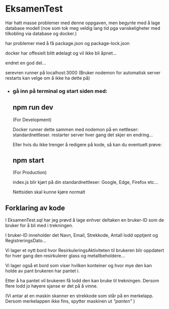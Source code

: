 # EksamenTest
Har hatt masse problemer med denne oppgaven, men begynte med å lage database modell (noe som tok meg veldig lang tid pga vanskeligheter med tilkobling via database og docker.)

har problemer med å få package.json og package-lock.json


docker har offesielt blitt ødelagt og vil ikke bli åpnet...


endret en god del...

serevren runner på localhost:3000 (Bruker nodemon for automatisk server restarts kan velge om å ikke ha dette på)

* ### gå inn på terminal og start siden med:
    
    ## npm run dev      
    
    (For Development)
    
    Docker runner dette sammen med nodemon på en nettleser: standardnettleser. restarter server hver gang det skjer en endring...
    
    Eller hvis du ikke trenger å redigere på kode, så kan du eventuelt prøve:

    
    
    ## npm start       
    
    (For Production)
    
    index.js blir kjørt på din standardnettleser: Google, Edge, Firefox etc...
    
    Nettsiden skal kunne kjøre normalt







## Forklaring av kode

I EksamenTest.sql har jeg prøvd å lage enhver deltaken en bruker-ID som de bruker for å bli med i trekningen.

I bruker-ID inneholder det Navn, Email, Strekkode, Antall lodd opptjent og RegistreringsDato...

Vi lager et nytt bord hvor ResirkuleringsAktiviteten til brukeren blir oppdatert for hver gang den resirkulerer glass og metallbeholdere...

Vi lager også et bord som viser hvilken konteiner og hvor mye den kan holde av pant brukeren har pantet i.

Etter å ha pantet vil brukeren få lodd den kan bruke til trekningen. Dersom flere lodd jo høyere sjanse er det på å vinne.

(Vi antar at en maskin skanner en strekkode som står på en merkelapp. Dersom merkelappen ikke fins, spytter maskinen ut _"panten"_ )